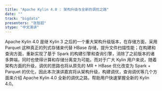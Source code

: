 ```yaml
---
title: "Apache Kylin 4.0 : 架构升级与全新的调优之路"
date: "" 
track: "bigdata"
presenters: "张智超"
stype: "中文演讲"
---
```

Apache Kylin 4.0 是继 Kylin 3 之后的一个重大架构升级版本，在存储方面，采用 Parquet 这种真正的列式存储来代替 HBase 存储，提升文件扫描性能；在构建和查询方面，重新实现了基于 Spark 的构建引擎和查询引擎，消除了之前版本的诸多弊端，同时也使得计算和存储分离变为可能。而对于广大 Kylin 用户来说，随着架构方面的升级，调优的思路也将从原先的 MR + HBase 优化改变为 Spark + Parquet 的优化，因此本次演讲嘉宾将从架构升级，构建调优，查询调优等几个方面来介绍 Apache Kylin 4.0 全新的调优之路，帮助用户快速掌握全新的 Kylin 4.0。